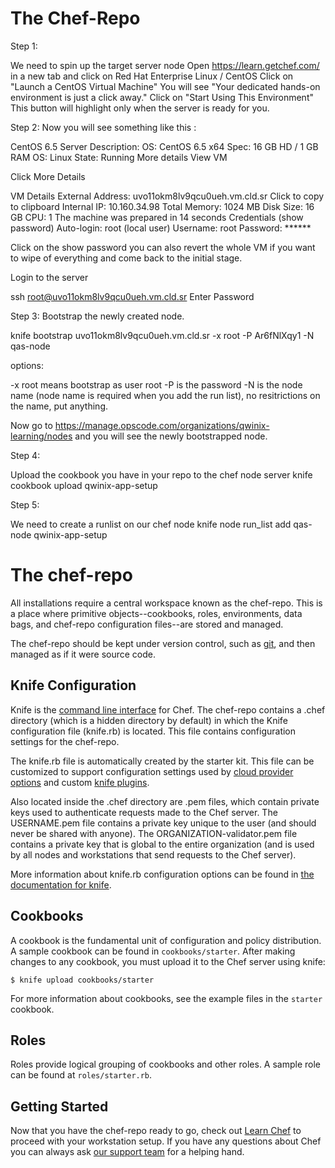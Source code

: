 The Chef-Repo
=============

Step 1:

We need to spin up the target server node
Open https://learn.getchef.com/ in a new tab and click on Red Hat Enterprise Linux / CentOS
Click on "Launch a CentOS Virtual Machine"
You will see "Your dedicated hands-on environment is just a click away."
Click on "Start Using This Environment"
This button will highlight only when the server is ready for you.

Step 2:
Now you will see something like this :

CentOS 6.5 Server
Description: OS: CentOS 6.5 x64
Spec: 16 GB HD / 1 GB RAM
OS: Linux
State:  Running
More details
View VM


Click More Details

VM Details
External Address: uvo11okm8lv9qcu0ueh.vm.cld.sr  Click to copy to clipboard
Internal IP:
10.160.34.98
Total Memory: 1024 MB
Disk Size:  16 GB
CPU:  1
The machine was prepared in 14 seconds
Credentials (show password)
Auto-login: root (local user)
Username: root
Password: ******

Click on the show password
you can also revert the whole VM if you want to wipe of everything and come back to the initial stage.

Login to the server

ssh root@uvo11okm8lv9qcu0ueh.vm.cld.sr
Enter Password

Step 3: Bootstrap the newly created node.

knife bootstrap uvo11okm8lv9qcu0ueh.vm.cld.sr -x root -P Ar6fNlXqy1 -N qas-node

options:

-x root means bootstrap as user root
-P is the password
-N is the node name (node name is required when you add the run list), no resitrictions on the name, put anything.

Now go to https://manage.opscode.com/organizations/qwinix-learning/nodes and you will see the newly bootstrapped node.


Step 4:

Upload the cookbook you have in your repo to the chef node server
knife cookbook upload qwinix-app-setup

Step 5:

We need to create a runlist on our chef node
knife node run_list add qas-node qwinix-app-setup





The chef-repo
===============
All installations require a central workspace known as the chef-repo. This is a place where primitive objects--cookbooks, roles, environments, data bags, and chef-repo configuration files--are stored and managed.

The chef-repo should be kept under version control, such as [git](http://git-scm.org), and then managed as if it were source code.

Knife Configuration
-------------------
Knife is the [command line interface](http://docs.getchef.com/knife.html) for Chef. The chef-repo contains a .chef directory (which is a hidden directory by default) in which the Knife configuration file (knife.rb) is located. This file contains configuration settings for the chef-repo.

The knife.rb file is automatically created by the starter kit. This file can be customized to support configuration settings used by [cloud provider options](http://docs.getchef.com/plugin_knife.html) and custom [knife plugins](http://docs.getchef.com/plugin_knife_custom.html).

Also located inside the .chef directory are .pem files, which contain private keys used to authenticate requests made to the Chef server. The USERNAME.pem file contains a private key unique to the user (and should never be shared with anyone). The ORGANIZATION-validator.pem file contains a private key that is global to the entire organization (and is used by all nodes and workstations that send requests to the Chef server).

More information about knife.rb configuration options can be found in [the documentation for knife](http://docs.getchef.com/config_rb_knife.html).

Cookbooks
---------
A cookbook is the fundamental unit of configuration and policy distribution. A sample cookbook can be found in `cookbooks/starter`. After making changes to any cookbook, you must upload it to the Chef server using knife:

    $ knife upload cookbooks/starter

For more information about cookbooks, see the example files in the `starter` cookbook.

Roles
-----
Roles provide logical grouping of cookbooks and other roles. A sample role can be found at `roles/starter.rb`.

Getting Started
-------------------------
Now that you have the chef-repo ready to go, check out [Learn Chef](https://learn.getchef.com/) to proceed with your workstation setup. If you have any questions about Chef you can always ask [our support team](https://www.getchef.com/support/tickets/new) for a helping hand.
